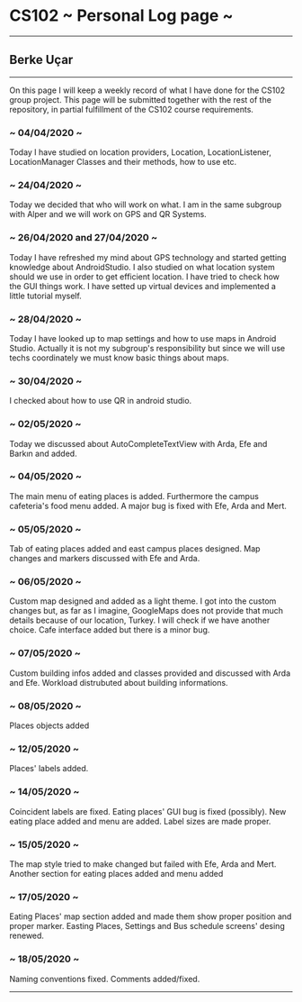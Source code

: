 # CS102 ~ Personal Log page ~
****
## Berke Uçar
****

On this page I will keep a weekly record of what I have done for the CS102 group project. This page will be submitted together with the rest of the repository, in partial fulfillment of the CS102 course requirements.

### ~ 04/04/2020 ~
Today I have studied on location providers, Location, LocationListener, LocationManager Classes and their methods, how to use etc.

### ~ 24/04/2020 ~ 
Today we decided that who will work on what. I am in the same subgroup with Alper and we will work on GPS and QR Systems.

### ~ 26/04/2020 and 27/04/2020 ~ 
Today I have refreshed my mind about GPS technology and started getting knowledge about AndroidStudio. I also studied on what location system should we use in order to get efficient location. I have tried to check how the GUI things work. I have setted up virtual devices and implemented a little tutorial myself.
 
### ~ 28/04/2020 ~
Today I have looked up to map settings and how to use maps in Android Studio. Actually it is not my subgroup's responsibility but since we will use techs coordinately we must know basic things about maps. 


### ~ 30/04/2020 ~
I checked about how to use QR in android studio.

### ~ 02/05/2020 ~
Today we discussed about AutoCompleteTextView with Arda, Efe and Barkın and added.

### ~ 04/05/2020 ~
The main menu of eating places is added. Furthermore the campus cafeteria's food menu added. A major bug is fixed with Efe, Arda and Mert.

### ~ 05/05/2020 ~
Tab of eating places added and east campus places designed.
Map changes and markers discussed with Efe and Arda.

### ~ 06/05/2020 ~
Custom map designed and added as a light theme. 
I got into the custom changes but, as far as I imagine, GoogleMaps does not provide that much details because of our location, Turkey. I will check if we have another choice.
Cafe interface added but there is a minor bug.

### ~ 07/05/2020 ~
Custom building infos added and classes provided and discussed with Arda and Efe. 
Workload distrubuted about building informations.

### ~ 08/05/2020 ~
Places objects added 

### ~ 12/05/2020 ~
Places' labels added.

### ~ 14/05/2020 ~
Coincident labels are fixed.
Eating places' GUI bug is fixed (possibly).
New eating place added and menu are added.
Label sizes are made proper.

### ~ 15/05/2020 ~
The map style tried to make changed but failed with Efe, Arda and Mert.
Another section for eating places added and menu added

### ~ 17/05/2020 ~
Eating Places' map section added and made them show proper position and proper marker.
Easting Places, Settings and Bus schedule screens' desing renewed.

### ~ 18/05/2020 ~
Naming conventions fixed.
Comments added/fixed.
****
